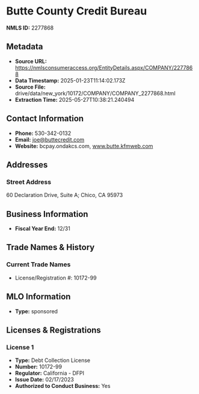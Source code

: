 # Butte County Credit Bureau

**NMLS ID:** 2277868

## Metadata
- **Source URL:** https://nmlsconsumeraccess.org/EntityDetails.aspx/COMPANY/2277868
- **Data Timestamp:** 2025-01-23T11:14:02.173Z
- **Source File:** drive/data/new_york/10172/COMPANY/COMPANY_2277868.html
- **Extraction Time:** 2025-05-27T10:38:21.240494

## Contact Information
- **Phone:** 530-342-0132
- **Email:** joe@buttecredit.com
- **Website:** bcpay.ondakcs.com, www.butte.kfmweb.com

## Addresses
### Street Address
60 Declaration Drive, Suite A; Chico, CA 95973

## Business Information
- **Fiscal Year End:** 12/31

## Trade Names & History
### Current Trade Names
- License/Registration #: 10172-99

## MLO Information
- **Type:** sponsored

## Licenses & Registrations

### License 1
- **Type:** Debt Collection License
- **Number:** 10172-99
- **Regulator:** California - DFPI
- **Issue Date:** 02/17/2023
- **Authorized to Conduct Business:** Yes
